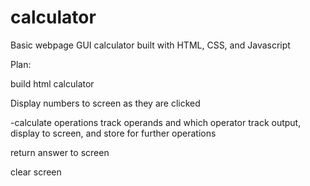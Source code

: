 # calculator

Basic webpage GUI calculator built with HTML, CSS, and Javascript

Plan:

build html calculator

Display numbers to screen as they are clicked

-calculate operations
track operands and which operator
track output, display to screen, and store for further operations

return answer to screen

clear screen